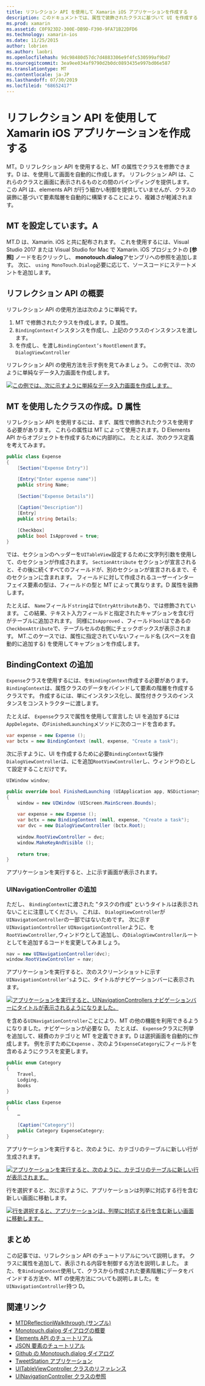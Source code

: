 ```yaml
---
title: リフレクション API を使用して Xamarin iOS アプリケーションを作成する
description: このドキュメントでは、属性で装飾されたクラスに基づいて UI を作成する Monotouch.dialog 属性ベースのリフレクション API について説明します。
ms.prod: xamarin
ms.assetid: C0F923D2-300E-DB9D-F390-9FA71B22DFD6
ms.technology: xamarin-ios
ms.date: 11/25/2015
author: lobrien
ms.author: laobri
ms.openlocfilehash: 9dc98480d57dc7d4883306e9f4fc530599af9bd7
ms.sourcegitcommit: 3ea9ee034af9790d2b0dc0893435e997bd06e587
ms.translationtype: MT
ms.contentlocale: ja-JP
ms.lasthandoff: 07/30/2019
ms.locfileid: "68652417"
---
```

# <a name="creating-a-xamarinios-application-using-the-reflection-api"></a>リフレクション API を使用して Xamarin iOS アプリケーションを作成する

MT。D リフレクション API を使用すると、MT の属性でクラスを修飾できます。D は、を使用して画面を自動的に作成します。 リフレクション API は、これらのクラスと画面に表示されるものとの間のバインディングを提供します。 この API は、elements API が行う細かい制御を提供していませんが、クラスの装飾に基づいて要素階層を自動的に構築することにより、複雑さが軽減されます。

## <a name="setting-up-mtd"></a>MT を設定しています。A

MT.D は、Xamarin. iOS と共に配布されます。 これを使用するには、Visual Studio 2017 または Visual Studio for Mac で Xamarin. iOS プロジェクトの **[参照]** ノードを右クリックし、 **monotouch.dialog**アセンブリへの参照を追加します。 次に、 `using MonoTouch.Dialog`必要に応じて、ソースコードにステートメントを追加します。

## <a name="getting-started-with-the-reflection-api"></a>リフレクション API の概要

リフレクション API の使用方法は次のように単純です。

1.  MT で修飾されたクラスを作成します。D 属性。
1.  `BindingContext`インスタンスを作成し、上記のクラスのインスタンスを渡します。 
1.  を作成し、を渡し`BindingContext’s` `RootElement`ます。 `DialogViewController` 


リフレクション API の使用方法を示す例を見てみましょう。 この例では、次のように単純なデータ入力画面を作成します。

 [![](reflection-api-walkthrough-images/01-expense-entry.png "この例では、次に示すように単純なデータ入力画面を作成します。")](reflection-api-walkthrough-images/01-expense-entry.png#lightbox)

## <a name="creating-a-class-with-mtd-attributes"></a>MT を使用したクラスの作成。D 属性

リフレクション API を使用するには、まず、属性で修飾されたクラスを使用する必要があります。 これらの属性は MT によって使用されます。D Elements API からオブジェクトを作成するために内部的に。 たとえば、次のクラス定義を考えてみます。

```csharp
public class Expense
{
    [Section("Expense Entry")]

    [Entry("Enter expense name")]
    public string Name;
        
    [Section("Expense Details")]
  
    [Caption("Description")]
    [Entry]
    public string Details;
        
    [Checkbox]
    public bool IsApproved = true;
}
```

では、セクションのヘッダーを`UITableView`設定するために文字列引数を使用して、のセクションが作成されます。 `SectionAttribute` セクションが宣言されると、その後に続くすべてのフィールドが、別のセクションが宣言されるまで、そのセクションに含まれます。
フィールドに対して作成されるユーザーインターフェイス要素の型は、フィールドの型と MT によって異なります。D 属性を装飾します。

たとえば、 `Name`フィールド`string`はで`EntryAttribute`あり、では修飾されています。 この結果、テキスト入力フィールドと指定されたキャプションを含む行がテーブルに追加されます。 同様に`IsApproved` 、フィールド`bool`はであるの`CheckboxAttribute`で、テーブルセルの右側にチェックボックスが表示されます。 MT.このケースでは、属性に指定されていないフィールド名 (スペースを自動的に追加する) を使用してキャプションを作成します。

## <a name="adding-the-bindingcontext"></a>BindingContext の追加

`Expense`クラスを使用するには、を`BindingContext`作成する必要があります。 `BindingContext`は、属性クラスのデータをバインドして要素の階層を作成するクラスです。 作成するには、単にインスタンス化し、属性付きクラスのインスタンスをコンストラクターに渡します。

たとえば、 `Expense`クラスで属性を使用して宣言した UI を追加するには`AppDelegate`、の`FinishedLaunching`メソッドに次のコードを含めます。

```csharp
var expense = new Expense ();
var bctx = new BindingContext (null, expense, "Create a task");
```

次に示すように、UI を作成するために必要`BindingContext`な操作`DialogViewController`は、にを追加`RootViewController`し、ウィンドウのとして設定することだけです。

```csharp
UIWindow window;

public override bool FinishedLaunching (UIApplication app, NSDictionary options)
{   
    window = new UIWindow (UIScreen.MainScreen.Bounds);
            
    var expense = new Expense ();
    var bctx = new BindingContext (null, expense, "Create a task");
    var dvc = new DialogViewController (bctx.Root);
            
    window.RootViewController = dvc;
    window.MakeKeyAndVisible ();
            
    return true;
}
```

アプリケーションを実行すると、上に示す画面が表示されます。

### <a name="adding-a-uinavigationcontroller"></a>UINavigationController の追加

ただし、 `BindingContext`に渡された "タスクの作成" というタイトルは表示されないことに注意してください。 これは、 `DialogViewController`が`UINavigatonController`の一部ではないためです。 次に示す`UINavigationController` `UINavigationController`ように、を`RootViewController,`ウィンドウとして追加し、の`DialogViewController`ルートとしてを追加するコードを変更してみましょう。

```csharp
nav = new UINavigationController(dvc);
window.RootViewController = nav;
```

アプリケーションを実行すると、次のスクリーンショットに示す`UINavigationController’s`ように、タイトルがナビゲーションバーに表示されます。

 [![](reflection-api-walkthrough-images/02-create-task.png "アプリケーションを実行すると、UINavigationControllers ナビゲーションバーにタイトルが表示されるようになりました。")](reflection-api-walkthrough-images/02-create-task.png#lightbox)

を含める`UINavigationController`ことにより、MT の他の機能を利用できるようになりました。ナビゲーションが必要な D。 たとえば、 `Expense`クラスに列挙を追加して、経費のカテゴリと MT を定義できます。D は選択画面を自動的に作成します。 例を示すために`Expense` 、次のよう`ExpenseCategory`にフィールドを含めるようにクラスを変更します。

```csharp
public enum Category
{
    Travel,
    Lodging,
    Books
}
        
public class Expense
{
    …

    [Caption("Category")]
    public Category ExpenseCategory;
}
```

アプリケーションを実行すると、次のように、カテゴリのテーブルに新しい行が生成されます。

 [![](reflection-api-walkthrough-images/03-set-details.png "アプリケーションを実行すると、次のように、カテゴリのテーブルに新しい行が表示されます。")](reflection-api-walkthrough-images/03-set-details.png#lightbox)

行を選択すると、次に示すように、アプリケーションは列挙に対応する行を含む新しい画面に移動します。

 [![](reflection-api-walkthrough-images/04-set-category.png "行を選択すると、アプリケーションは、列挙に対応する行を含む新しい画面に移動します。")](reflection-api-walkthrough-images/04-set-category.png#lightbox)

 <a name="Summary" />


## <a name="summary"></a>まとめ

この記事では、リフレクション API のチュートリアルについて説明します。 クラスに属性を追加して、表示される内容を制御する方法を説明しました。 また、を`BindingContext`使用して、クラスから作成された要素階層にデータをバインドする方法や、MT の使用方法についても説明しました。を`UINavigationController`持つ D。


## <a name="related-links"></a>関連リンク

- [MTDReflectionWalkthrough (サンプル)](https://docs.microsoft.com/samples/xamarin/ios-samples/mtdreflectionwalkthrough)
- [Monotouch.dialog ダイアログの概要](~/ios/user-interface/monotouch.dialog/index.md)
- [Elements API のチュートリアル](~/ios/user-interface/monotouch.dialog/elements-api-walkthrough.md)
- [JSON 要素のチュートリアル](~/ios/user-interface/monotouch.dialog/monotouch.dialog-json-markup.md)
- [Github の Monotouch.dialog ダイアログ](https://github.com/migueldeicaza/MonoTouch.Dialog)
- [TweetStation アプリケーション](https://github.com/migueldeicaza/TweetStation)
- [UITableViewController クラスのリファレンス](https://developer.apple.com/library/ios/#DOCUMENTATION/UIKit/Reference/UITableViewController_Class/Reference/Reference.html)
- [UINavigationController クラスの参照](https://developer.apple.com/library/ios/#documentation/UIKit/Reference/UINavigationController_Class/Reference/Reference.html)
